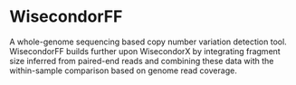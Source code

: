 # WisecondorFF

A whole-genome sequencing based copy number variation detection tool. WisecondorFF builds further upon WisecondorX by integrating fragment size inferred from paired-end reads and combining these data with the within-sample comparison based on genome read coverage.
